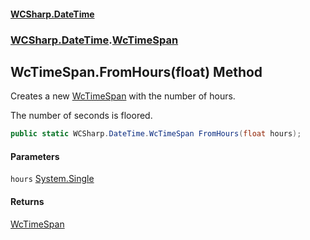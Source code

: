 #### [WCSharp\.DateTime](README.md 'README')
### [WCSharp\.DateTime](WCSharp.DateTime.md 'WCSharp\.DateTime').[WcTimeSpan](WCSharp.DateTime.WcTimeSpan.md 'WCSharp\.DateTime\.WcTimeSpan')

## WcTimeSpan\.FromHours\(float\) Method

Creates a new [WcTimeSpan](WCSharp.DateTime.WcTimeSpan.md 'WCSharp\.DateTime\.WcTimeSpan') with the number of hours\.

The number of seconds is floored.

```csharp
public static WCSharp.DateTime.WcTimeSpan FromHours(float hours);
```
#### Parameters

<a name='WCSharp.DateTime.WcTimeSpan.FromHours(float).hours'></a>

`hours` [System\.Single](https://learn.microsoft.com/en-us/dotnet/api/system.single 'System\.Single')

#### Returns
[WcTimeSpan](WCSharp.DateTime.WcTimeSpan.md 'WCSharp\.DateTime\.WcTimeSpan')